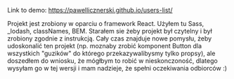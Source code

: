 Link to demo: https://pawellicznerski.github.io/users-list/

Projekt jest zrobiony w oparciu o framework React. Użyłem tu Sass, _lodash, classNames, BEM. Starałem sie żeby projekt był czytelny i był zrobiony zgodnie z instrukcją. Cały czas znajduje nowe pomysłu, żeby udoskonalić ten projekt (np. moznaby zrobić komponent Button dla wszystkich "guzików" do którego przekazywalibysmy tylko propsy), ale doszedłem do wniosku, że mógłbym to robić w nieskonczoność, dlatego wysyłam go w tej wersji i mam nadzieje, że spełni oczekiwania odbiorców :)
